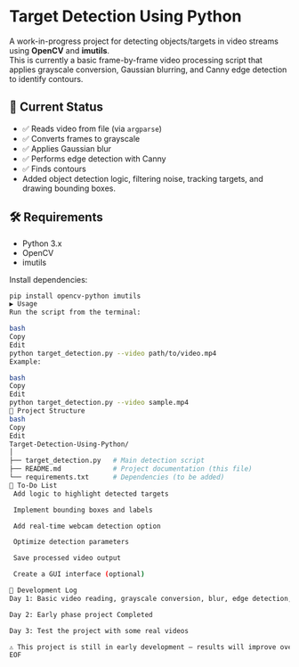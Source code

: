 # Target Detection Using Python

A work-in-progress project for detecting objects/targets in video streams using **OpenCV** and **imutils**.  
This is currently a basic frame-by-frame video processing script that applies grayscale conversion, Gaussian blurring, and Canny edge detection to identify contours.

## 📌 Current Status

- ✅ Reads video from file (via `argparse`)
- ✅ Converts frames to grayscale
- ✅ Applies Gaussian blur
- ✅ Performs edge detection with Canny
- ✅ Finds contours
- Added object detection logic, filtering noise, tracking targets, and drawing bounding boxes.

## 🛠 Requirements

- Python 3.x
- OpenCV
- imutils

Install dependencies:

```bash
pip install opencv-python imutils
▶ Usage
Run the script from the terminal:

bash
Copy
Edit
python target_detection.py --video path/to/video.mp4
Example:

bash
Copy
Edit
python target_detection.py --video sample.mp4
📂 Project Structure
bash
Copy
Edit
Target-Detection-Using-Python/
│
├── target_detection.py   # Main detection script
├── README.md             # Project documentation (this file)
└── requirements.txt      # Dependencies (to be added)
📝 To-Do List
 Add logic to highlight detected targets

 Implement bounding boxes and labels

 Add real-time webcam detection option

 Optimize detection parameters

 Save processed video output

 Create a GUI interface (optional)

📅 Development Log
Day 1: Basic video reading, grayscale conversion, blur, edge detection, and contour finding implemented.

Day 2: Early phase project Completed

Day 3: Test the project with some real videos

⚠ This project is still in early development — results will improve over time as detection logic is added.
EOF
```
